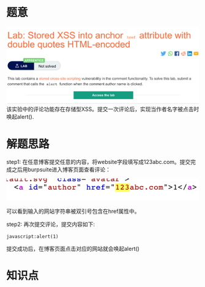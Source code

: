 # 题意
![](pic/10-2.png)
该实验中的评论功能存在存储型XSS。提交一次评论后，实现当作者名字被点击时唤起alert().

# 解题思路
step1:
在任意博客提交任意的内容，将website字段填写成123abc.com。提交完成之后用burpsuite进入博客页面查看评论：


![](pic/search.png)

可以看到输入的网站字符串被双引号包含在href属性中。

step2:
再次提交评论，提交内容如下:
```
javascript:alert(1)
```
提交成功后，在博客页面点击对应的网站就会唤起alert()
# 知识点
